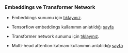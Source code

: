 
### Embeddings ve Transformer Network

- Embeddings sunumu için [tıklayınız](images/10a_embeddings.pptx).
- Tensorflow embeddings kullanımın anlatıldığı [sayfa](https://www.tensorflow.org/text/guide/word_embeddings?hl=tr)

- Transformer network sunumu için [tıklayınız](images/10b_transformer.pdf).

- Multi-head attention katmanı kullanımın anlatıldığı [sayfa](https://www.tensorflow.org/text/tutorials/transformer?hl=tr)

